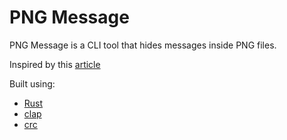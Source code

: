 # PNG Message  
PNG Message is a CLI tool that hides messages inside PNG files.  

Inspired by this [article](https://picklenerd.github.io/pngme_book/introduction.html) 

Built using:  
* [Rust](https://www.rust-lang.org)
* [clap](https://crates.io/crates/clap)
* [crc](https://crates.io/crates/crc)